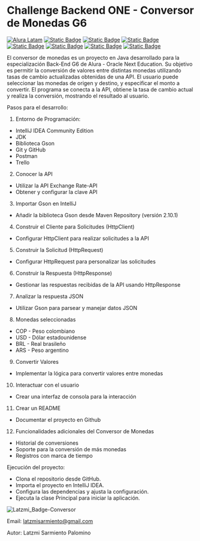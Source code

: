 # Challenge Backend ONE - Conversor de Monedas G6
[![Alura Latam](https://img.shields.io/badge/Alura-Latam-blue?style=flat)](https://www.aluracursos.com/)
[![Static Badge](https://img.shields.io/badge/ONE-Oracle_Next_Education-orange?style=flat&logo=oracle&logoColor=orange)](https://www.oracle.com/co/education/oracle-next-education/) [![Static Badge](https://img.shields.io/badge/IDE-IntelliJ_IDEA-%23ff0534?style=flat&logo=IntelliJ%20IDEA&logoColor=%232196f3)](https://www.jetbrains.com/es-es/idea/) [![Static Badge](https://img.shields.io/badge/Language-Java-%23ff0000?style=flat)](#)
[![Static Badge](https://img.shields.io/badge/Java_Library-Gson_%2F_Json-blue?style=flat&logo=json)](https://mvnrepository.com/artifact/com.google.code.gson/gson)
[![Static Badge](https://img.shields.io/badge/API-Exchange_Rate_API-%23e90000?style=flat)](https://www.exchangerate-api.com/docs/java-currency-api)
[![Static Badge](https://img.shields.io/badge/test-status-%23009929?logo=github)](#)
[![Static Badge](https://img.shields.io/badge/license-MIT-blue)](#)

El conversor de monedas es un proyecto en Java desarrollado para la especialización Back-End G6 de Alura - Oracle Next Education. Su objetivo es permitir la conversión de valores entre distintas monedas utilizando tasas de cambio actualizadas obtenidas de una API. El usuario puede seleccionar las monedas de origen y destino, y especificar el monto a convertir. El programa se conecta a la API, obtiene la tasa de cambio actual y realiza la conversión, mostrando el resultado al usuario.

Pasos para el desarrollo:
1. Entorno de Programación:
   
- IntelliJ IDEA Community Edition
- JDK
- Biblioteca Gson
- Git y GitHub
- Postman
- Trello 


2. Conocer la API
   
- Utilizar la API Exchange Rate-API
- Obtener y configurar la clave API


3. Importar Gson en IntelliJ

- Añadir la biblioteca Gson desde Maven Repository (versión 2.10.1)


4. Construir el Cliente para Solicitudes (HttpClient)
   
- Configurar HttpClient para realizar solicitudes a la API


5. Construir la Solicitud (HttpRequest)
   
- Configurar HttpRequest para personalizar las solicitudes


6. Construir la Respuesta (HttpResponse)
   
- Gestionar las respuestas recibidas de la API usando HttpResponse


7. Analizar la respuesta JSON
   
- Utilizar Gson para parsear y manejar datos JSON


8. Monedas seleccionadas
   
* COP - Peso colombiano
* USD - Dólar estadounidense
* BRL - Real brasileño
* ARS - Peso argentino


9. Convertir Valores
    
- Implementar la lógica para convertir valores entre monedas


10. Interactuar con el usuario
    
- Crear una interfaz de consola para la interacción


11. Crear un README

- Documentar el proyecto en Github


12. Funcionalidades adicionales del Conversor de Monedas
    
* Historial de conversiones
* Soporte para la conversión de más monedas
* Registros con marca de tiempo


Ejecución del proyecto:
- Clona el repositorio desde GitHub.
- Importa el proyecto en IntelliJ IDEA.
- Configura las dependencias y ajusta la configuración.
- Ejecuta la clase Principal para iniciar la aplicación.

![Latzmi_Badge-Conversor](https://github.com/user-attachments/assets/9b269dda-f581-4a83-a46d-613badd5433e)

Email: latzmisarmiento@gmail.com

Autor: Latzmi Sarmiento Palomino
